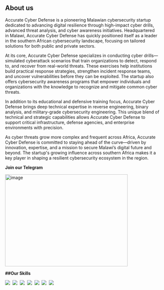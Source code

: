 ## About us

Accurate Cyber Defense is a pioneering Malawian cybersecurity startup dedicated to advancing digital resilience through high-impact cyber drills, advanced threat analysis, and cyber awareness initiatives. Headquartered in Malawi, Accurate Cyber Defense has quickly positioned itself as a leader in the southern African cybersecurity landscape, focusing on tailored solutions for both public and private sectors.

At its core, Accurate Cyber Defense specializes in conducting cyber drills—simulated cyberattack scenarios that train organizations to detect, respond to, and recover from real-world threats. These exercises help institutions build practical response strategies, strengthen incident response teams, and uncover vulnerabilities before they can be exploited. The startup also offers cybersecurity awareness programs that empower individuals and organizations with the knowledge to recognize and mitigate common cyber threats.

In addition to its educational and defensive training focus, Accurate Cyber Defense brings deep technical expertise in reverse engineering, binary analysis, and military-grade cybersecurity engineering. This unique blend of technical and strategic capabilities allows Accurate Cyber Defense to support critical infrastructure, defense agencies, and enterprise environments with precision.

As cyber threats grow more complex and frequent across Africa, Accurate Cyber Defense is committed to staying ahead of the curve—driven by innovation, expertise, and a mission to secure Malawi’s digital future and beyond. The startup's growing influence across southern Africa makes it a key player in shaping a resilient cybersecurity ecosystem in the region.

**Join our Telegram**


<img width="400" height="300" alt="image" src="https://github.com/user-attachments/assets/3abd1d3d-3645-458a-aecd-30232b18cfb1" />

**##Our Skills**

<img src="https://img.shields.io/badge/Bash-4EAA25?logo=gnubash&logoColor=fff"> 
<img src="https://img.shields.io/badge/C++-%2300599C.svg?logo=c%2B%2B&logoColor=white"> 
<img src="https://img.shields.io/badge/Elm-1293D8?logo=elm&logoColor=fff"> 
<img src="https://img.shields.io/badge/Java-%23ED8B00.svg?logo=openjdk&logoColor=white"> 
<img src="https://img.shields.io/badge/JavaScript-F7DF1E?logo=javascript&logoColor=000"> 
<img src="https://img.shields.io/badge/JSON-000?logo=json&logoColor=fff"> 
<img src="https://img.shields.io/badge/Python-3776AB?logo=python&logoColor=fff"> 



